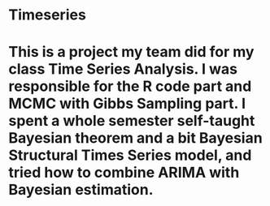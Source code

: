 # Timeseries
# This is a project my team did for my class Time Series Analysis. I was responsible for the R code part and MCMC with Gibbs Sampling part. I spent a whole semester self-taught Bayesian theorem and a bit Bayesian Structural Times Series model, and tried how to combine ARIMA with Bayesian estimation.
